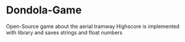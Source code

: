 # Dondola-Game
 Open-Source game about the aerial tramway
 Highscore is implemented with <fstream> library and saves strings and float numbers
 